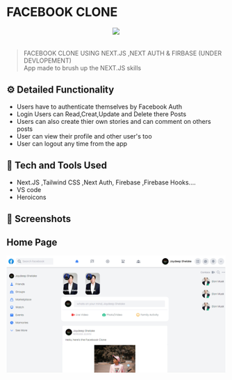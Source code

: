 # FACEBOOK CLONE
<div align="center">
  <img width="200px" src="https://img.icons8.com/fluent/2x/facebook-new.png"/>
</div>
<br>

> FACEBOOK CLONE USING NEXT.JS ,NEXT AUTH & FIRBASE (UNDER DEVLOPEMENT) <br>
> App made to brush up the NEXT.JS skills 

## ⚙️ Detailed Functionality
* Users have to authenticate themselves by Facebook Auth
* Login Users can Read,Creat,Update and Delete there Posts
* Users can also create thier own stories and can comment on others posts
* User can view their profile and other user's too
* User can logout any time from the app

 
## 🚀 Tech and Tools Used

* Next.JS ,Tailwind CSS ,Next Auth, Firebase ,Firebase Hooks....
* VS code
* Heroicons


## 📸 Screenshots

## Home Page
<img src="./public/screencapture-localhost-3000-2021-05-19-09_34_27.png" width='800' height='auto'>


